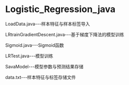 # Logistic_Regression_java
LoadData.java---样本特征与样本标签导入

LRtrainGradientDescent.java---基于梯度下降法的模型训练

Sigmoid.java---Sigmoid函数

LRTest.java---模型训练

SavaModel---模型参数与预测结果存储

data.txt---样本特征与标签存储文件
